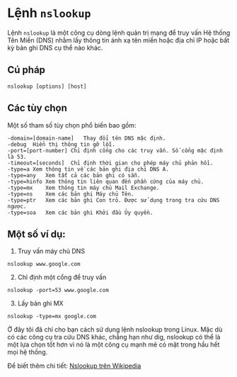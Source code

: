 # Lệnh `nslookup`

Lệnh `nslookup` là một công cụ dòng lệnh quản trị mạng để truy vấn Hệ thống Tên Miền (DNS) nhằm lấy thông tin ánh xạ tên miền hoặc địa chỉ IP hoặc bất kỳ bản ghi DNS cụ thể nào khác.

## Cú pháp

```
nslookup [options] [host]
```

## Các tùy chọn
Một số tham số tùy chọn phổ biến bao gồm:

```
-domain=[domain-name]	Thay đổi tên DNS mặc định.
-debug	Hiển thị thông tin gỡ lỗi.
-port=[port-number]	Chỉ định cổng cho các truy vấn. Số cổng mặc định là 53.
-timeout=[seconds]	Chỉ định thời gian cho phép máy chủ phản hồi.
-type=a	Xem thông tin về các bản ghi địa chỉ DNS A.
-type=any	Xem tất cả các bản ghi có sẵn.
-type=hinfo	Xem thông tin liên quan đến phần cứng của máy chủ.
-type=mx	Xem thông tin máy chủ Mail Exchange.
-type=ns	Xem các bản ghi Máy chủ Tên.
-type=ptr	Xem các bản ghi Con trỏ. Được sử dụng trong tra cứu DNS ngược.
-type=soa	Xem các bản ghi Khởi đầu Ủy quyền.
```

## Một số ví dụ:
1. Truy vấn máy chủ DNS
```
nslookup www.google.com
```

2. Chỉ định một cổng để truy vấn
```
nslookup -port=53 www.google.com
```

3. Lấy bản ghi MX
```
nslookup -type=mx google.com
```

Ở đây tôi đã chỉ cho bạn cách sử dụng lệnh nslookup trong Linux. Mặc dù có các công cụ tra cứu DNS khác, chẳng hạn như dig, nslookup có thể là một lựa chọn tốt hơn vì nó là một công cụ mạnh mẽ có mặt trong hầu hết mọi hệ thống.

Để biết thêm chi tiết: [Nslookup trên Wikipedia](https://en.wikipedia.org/wiki/Nslookup)